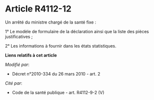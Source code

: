 # Article R4112-12

Un arrêté du ministre chargé de la santé fixe : 

1° Le modèle de formulaire de la déclaration ainsi que la liste des pièces justificatives ; 

2° Les informations à fournir dans les états statistiques.

**Liens relatifs à cet article**

_Modifié par_:

  - Décret n°2010-334 du 26 mars 2010 - art. 2

_Cité par_:

  - Code de la santé publique - art. R4112-9-2 (V)
